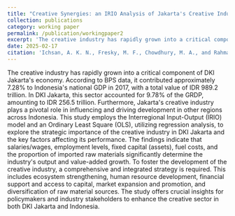 ```yaml
---
title: "Creative Synergies: an IRIO Analysis of Jakarta's Creative Industry and its Spillover Effects on National Economic Growth."
collection: publications
category: working paper
permalink: /publication/workingpaper2
excerpt: 'The creative industry has rapidly grown into a critical component of DKI Jakarta's economy. According to BPS data, it contributed.........'
date: 2025-02-17
citation: 'Ichsan, A. K. N., Fresky, M. F., Chowdhury, M. A., and Rahmawati, Y. (2025). &quot; Creative Synergies: an IRIO Analysis of Jakarta's Creative Industry and its Spillover Effects on National Economic Growth.&quot; <i>Working Paper</i>.'
---
```


The creative industry has rapidly grown into a critical component of DKI Jakarta's economy. According to BPS data, it contributed approximately 7.28% to Indonesia's national GDP in 2017, with a total value of IDR 989.2 trillion. In DKI Jakarta, this sector accounted for 9.78% of the GRDP, amounting to IDR 256.5 trillion. Furthermore, Jakarta's creative industry plays a pivotal role in influencing and driving development in other regions across Indonesia. This study employs the Interregional Input-Output (IRIO) model and an Ordinary Least Square (OLS), utilizing regression analysis, to explore the strategic importance of the creative industry in DKI Jakarta and the key factors affecting its performance. The findings indicate that salaries/wages, employment levels, fixed capital (assets), fuel costs, and the proportion of imported raw materials significantly determine the industry's output and value-added growth. To foster the development of the creative industry, a comprehensive and integrated strategy is required. This includes ecosystem strengthening, human resource development, financial support and access to capital, market expansion and promotion, and diversification of raw material sources. The study offers crucial insights for policymakers and industry stakeholders to enhance the creative sector in both DKI Jakarta and Indonesia.
